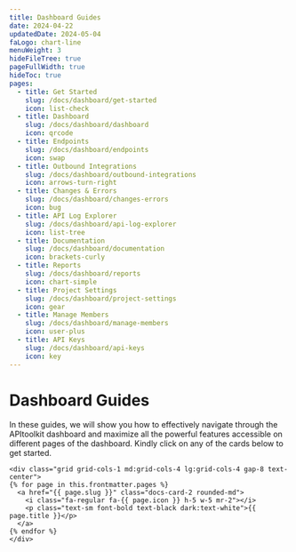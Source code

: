 ```yaml
---
title: Dashboard Guides
date: 2024-04-22
updatedDate: 2024-05-04
faLogo: chart-line
menuWeight: 3
hideFileTree: true
pageFullWidth: true
hideToc: true
pages:
  - title: Get Started
    slug: /docs/dashboard/get-started
    icon: list-check
  - title: Dashboard
    slug: /docs/dashboard/dashboard
    icon: qrcode
  - title: Endpoints
    slug: /docs/dashboard/endpoints
    icon: swap
  - title: Outbound Integrations
    slug: /docs/dashboard/outbound-integrations
    icon: arrows-turn-right
  - title: Changes & Errors
    slug: /docs/dashboard/changes-errors
    icon: bug
  - title: API Log Explorer
    slug: /docs/dashboard/api-log-explorer
    icon: list-tree
  - title: Documentation
    slug: /docs/dashboard/documentation
    icon: brackets-curly
  - title: Reports
    slug: /docs/dashboard/reports
    icon: chart-simple
  - title: Project Settings
    slug: /docs/dashboard/project-settings
    icon: gear
  - title: Manage Members
    slug: /docs/dashboard/manage-members
    icon: user-plus
  - title: API Keys
    slug: /docs/dashboard/api-keys
    icon: key
---
```


# Dashboard Guides

In these guides, we will show you how to effectively navigate through the APItoolkit dashboard and maximize all the powerful features accessible on different pages of the dashboard. Kindly click on any of the cards below to get started.

```=html
<div class="grid grid-cols-1 md:grid-cols-4 lg:grid-cols-4 gap-8 text-center">
{% for page in this.frontmatter.pages %}
  <a href="{{ page.slug }}" class="docs-card-2 rounded-md">
    <i class="fa-regular fa-{{ page.icon }} h-5 w-5 mr-2"></i>
    <p class="text-sm font-bold text-black dark:text-white">{{ page.title }}</p>
  </a>
{% endfor %}
</div>
```
